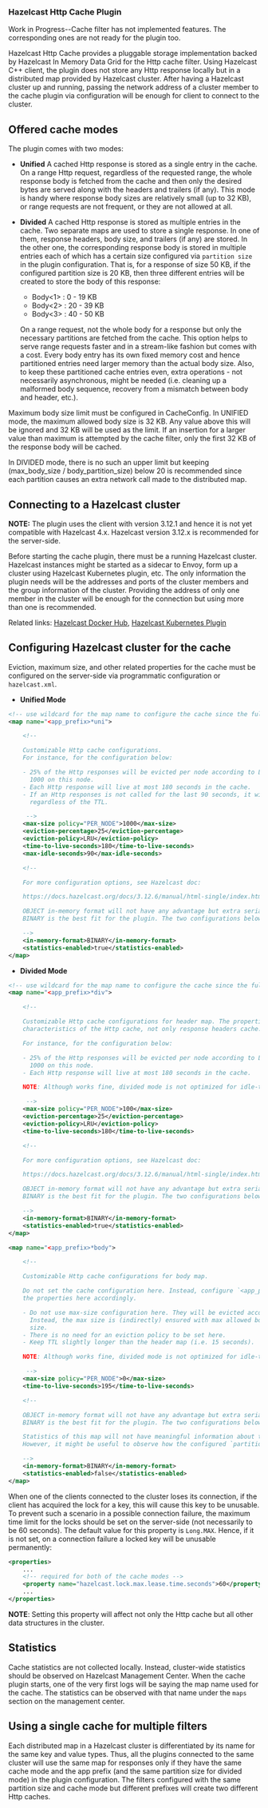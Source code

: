 ### Hazelcast Http Cache Plugin
Work in Progress--Cache filter has not implemented features. The corresponding ones are not ready for the plugin too.

Hazelcast Http Cache provides a pluggable storage implementation backed by Hazelcast In Memory Data Grid for the Http
cache filter. Using Hazelcast C++ client, the plugin does not store any Http response locally but in a distributed map
provided by Hazelcast cluster. After having a Hazelcast cluster up and running, passing the network address of a
cluster member to the cache plugin via configuration will be enough for client to connect to the cluster.

## Offered cache modes
The plugin comes with two modes:

 - **Unified**
A cached Http response is stored as a single entry in the cache. On a range Http request, regardless of the requested
range, the whole response body is fetched from the cache and then only the desired bytes are served along with the
headers and trailers (if any). This mode is handy where response body sizes are relatively small (up to 32 KB), or
range requests are not frequent, or they are not allowed at all.

 - **Divided**
A cached Http response is stored as multiple entries in the cache. Two separate maps are used to store a single
response. In one of them, response headers, body size, and trailers (if any) are stored. In the other one, the
corresponding response body is stored in multiple entries each of which has a certain size configured via `partition
size` in the plugin configuration. That is, for a response of size 50 KB, if the configured partition size is 20 KB,
then three different entries will be created to store the body of this response:
    - Body<1> : 0 - 19 KB
    - Body<2> : 20 - 39 KB
    - Body<3> : 40 - 50 KB

    On a range request, not the whole body for a response but only the necessary partitions are fetched from the
    cache. This option helps to serve range requests faster and in a stream-like fashion but comes with a cost. Every
    body entry has its own fixed memory cost and hence partitioned entries need larger memory than the actual body
    size. Also, to keep these partitioned cache entries even, extra operations - not necessarily asynchronous, might
    be needed (i.e. cleaning up a malformed body sequence, recovery from a mismatch between body and header, etc.).

Maximum body size limit must be configured in CacheConfig. In UNIFIED mode, the maximum allowed body size is 32 KB.
Any value above this will be ignored and 32 KB will be used as the limit. If an insertion for a larger value than
maximum is attempted by the cache filter, only the first 32 KB of the response body will be cached.

In DIVIDED mode, there is no such an upper limit but keeping (max_body_size / body_partition_size) below 20 is
recommended since each partition causes an extra network call made to the distributed map.

## Connecting to a Hazelcast cluster
**NOTE:** The plugin uses the client with version 3.12.1 and hence it is not yet compatible with Hazelcast 4.x.
Hazelcast version 3.12.x is recommended for the server-side.

Before starting the cache plugin, there must be a running Hazelcast cluster. Hazelcast instances might be started
as a sidecar to Envoy, form up a cluster using Hazelcast Kubernetes plugin, etc. The only information the plugin needs
will be the addresses and ports of the cluster members and the group information of the cluster. Providing the address
of only one member in the cluster will be enough for the connection but using more than one is recommended.

Related links: [Hazelcast Docker Hub](https://hub.docker.com/r/hazelcast/hazelcast/),
[Hazelcast Kubernetes Plugin](https://github.com/hazelcast/hazelcast-kubernetes)

## Configuring Hazelcast cluster for the cache
Eviction, maximum size, and other related properties for the cache must be configured on the server-side
via programmatic configuration or `hazelcast.xml`.

 - **Unified Mode**

```xml
<!-- use wildcard for the map name to configure the cache since the full name is determined by the plugin -->
<map name="<app_prefix>*uni">

    <!--

    Customizable Http cache configurations.
    For instance, for the configuration below:

    - 25% of the Http responses will be evicted per node according to LRU policy when the map size hits
      1000 on this node.
    - Each Http response will live at most 180 seconds in the cache.
    - If an Http responses is not called for the last 90 seconds, it will be evicted immediately
      regardless of the TTL.

     -->
    <max-size policy="PER_NODE">1000</max-size>
    <eviction-percentage>25</eviction-percentage>
    <eviction-policy>LRU</eviction-policy>
    <time-to-live-seconds>180</time-to-live-seconds>
    <max-idle-seconds>90</max-idle-seconds>

    <!--

    For more configuration options, see Hazelcast doc:

    https://docs.hazelcast.org/docs/3.12.6/manual/html-single/index.html#map

    OBJECT in-memory format will not have any advantage but extra serialization cost here. Setting it to
    BINARY is the best fit for the plugin. The two configurations below are also the default values.

    -->
    <in-memory-format>BINARY</in-memory-format>
    <statistics-enabled>true</statistics-enabled>
</map>
```

 - **Divided Mode**

```xml
<!-- use wildcard for the map name to configure the cache since the full name is determined by the plugin -->
<map name="<app_prefix>*div">

    <!--

    Customizable Http cache configurations for header map. The properties below will determine the
    characteristics of the Http cache, not only response headers cache.

    For instance, for the configuration below:

    - 25% of the Http responses will be evicted per node according to LRU policy when the map size hits
      1000 on this node.
    - Each Http response will live at most 180 seconds in the cache.

    NOTE: Although works fine, divided mode is not optimized for idle-time based eviction.

     -->
    <max-size policy="PER_NODE">100</max-size>
    <eviction-percentage>25</eviction-percentage>
    <eviction-policy>LRU</eviction-policy>
    <time-to-live-seconds>180</time-to-live-seconds>

    <!--

    For more configuration options, see Hazelcast doc:

    https://docs.hazelcast.org/docs/3.12.6/manual/html-single/index.html#map

    OBJECT in-memory format will not have any advantage but extra serialization cost here. Setting it to
    BINARY is the best fit for the plugin. The two configurations below are also the default values.

    -->
    <in-memory-format>BINARY</in-memory-format>
    <statistics-enabled>true</statistics-enabled>
</map>

<map name="<app_prefix>*body">

    <!--

    Customizable Http cache configurations for body map.

    Do not set the cache configuration here. Instead, configure `<app_prefix>*div` first and set
    the properties here accordingly.

    - Do not use max-size configuration here. They will be evicted according to TTL when their header is evicted.
      Instead, the max size is (indirectly) ensured with max allowed body size configuration along with the partition
      size.
    - There is no need for an eviction policy to be set here.
    - Keep TTL slightly longer than the header map (i.e. 15 seconds).

    NOTE: Although works fine, divided mode is not optimized for idle-time based eviction.

     -->
    <max-size policy="PER_NODE">0</max-size>
    <time-to-live-seconds>195</time-to-live-seconds>

    <!--

    OBJECT in-memory format will not have any advantage but extra serialization cost here. Setting it to
    BINARY is the best fit for the plugin. The two configurations below are also the default values.

    Statistics of this map will not have meaningful information about the cache and can be disabled if not needed.
    However, it might be useful to observe how the configured `partition_size` fits for the cached responses.

    -->
    <in-memory-format>BINARY</in-memory-format>
    <statistics-enabled>false</statistics-enabled>
</map>
```

When one of the clients connected to the cluster loses its connection, if the client has acquired the lock for a
key, this will cause this key to be unusable. To prevent such a scenario in a possible connection failure, the
maximum time limit for the locks should be set on the server-side (not necessarily to be 60 seconds). The default
value for this property is `Long.MAX`. Hence, if it is not set, on a connection failure a locked key will
be unusable permanently:
```xml
<properties>
    ...
    <!-- required for both of the cache modes -->
    <property name="hazelcast.lock.max.lease.time.seconds">60</property>
    ...
</properties>
```
**NOTE**: Setting this property will affect not only the Http cache but all other data structures in the cluster.

## Statistics
Cache statistics are not collected locally. Instead, cluster-wide statistics should be observed on Hazelcast
Management Center. When the cache plugin starts, one of the very first logs will be saying the map name used for
the cache. The statistics can be observed with that name under the `maps` section on the management center.

## Using a single cache for multiple filters
Each distributed map in a Hazelcast cluster is differentiated by its name for the same key and value types. Thus,
all the plugins connected to the same cluster will use the same map for responses only if they have the same cache
mode and the app prefix (and the same partition size for divided mode) in the plugin configuration. The filters
configured with the same partition size and cache mode but different prefixes will create two different Http caches.